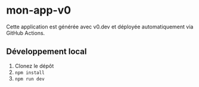 # mon-app-v0

Cette application est générée avec v0.dev et déployée automatiquement via GitHub Actions.

## Développement local

1. Clonez le dépôt
2. `npm install`
3. `npm run dev`
